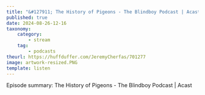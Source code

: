 ```yaml
---
title: "&#127911; The History of Pigeons - The Blindboy Podcast | Acast"
published: true
date: 2024-08-26-12-16
taxonomy:
    category:
        - stream
    tag:
        - podcasts
theurl: https://huffduffer.com/JeremyCherfas/701277
image: artwork-resized.PNG
template: listen
---
```


Episode summary: The History of Pigeons - The Blindboy Podcast | Acast
